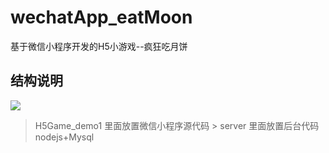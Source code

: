 # wechatApp_eatMoon
基于微信小程序开发的H5小游戏--疯狂吃月饼
## 结构说明
![](https://raw.githubusercontent.com/songsunny00/wechatApp_eatMoon/master/READMEImg/pic1.png)  
> H5Game_demo1 里面放置微信小程序源代码                                                                                                        > server 里面放置后台代码nodejs+Mysql
